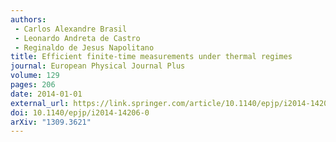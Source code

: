 ```yaml
---
authors:
 - Carlos Alexandre Brasil
 - Leonardo Andreta de Castro
 - Reginaldo de Jesus Napolitano
title: Efficient finite-time measurements under thermal regimes
journal: European Physical Journal Plus
volume: 129
pages: 206
date: 2014-01-01
external_url: https://link.springer.com/article/10.1140/epjp/i2014-14206-0
doi: 10.1140/epjp/i2014-14206-0
arXiv: "1309.3621"
---
```

